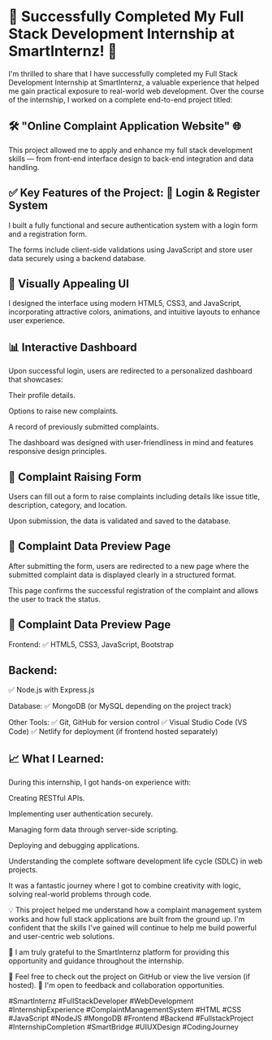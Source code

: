 <h1>🎉 Successfully Completed My Full Stack Development Internship at SmartInternz! 🚀</h1>

I'm thrilled to share that I have successfully completed my Full Stack Development Internship at SmartInternz, a valuable experience that helped me gain practical exposure to real-world web development. Over the course of the internship, I worked on a complete end-to-end project titled:

<h2>🛠 "Online Complaint Application Website" 🌐</h2>
This project allowed me to apply and enhance my full stack development skills — from front-end interface design to back-end integration and data handling.

<h2>✅ Key Features of the Project:
🔐 Login & Register System</h2>

I built a fully functional and secure authentication system with a login form and a registration form.

The forms include client-side validations using JavaScript and store user data securely using a backend database.

<h2>🎨 Visually Appealing UI</h2>

I designed the interface using modern HTML5, CSS3, and JavaScript, incorporating attractive colors, animations, and intuitive layouts to enhance user experience.

<h2>📊 Interactive Dashboard</h2>

Upon successful login, users are redirected to a personalized dashboard that showcases:

Their profile details.

Options to raise new complaints.

A record of previously submitted complaints.

The dashboard was designed with user-friendliness in mind and features responsive design principles.

<h2>📝 Complaint Raising Form</h2>

Users can fill out a form to raise complaints including details like issue title, description, category, and location.

Upon submission, the data is validated and saved to the database.

<h2>📄 Complaint Data Preview Page</h2>

After submitting the form, users are redirected to a new page where the submitted complaint data is displayed clearly in a structured format.

This page confirms the successful registration of the complaint and allows the user to track the status.

<h2>📄 Complaint Data Preview Page</h2>
Frontend:
✅ HTML5, CSS3, JavaScript, Bootstrap

<h2>Backend:</h2>
✅ Node.js with Express.js

Database:
✅ MongoDB (or MySQL depending on the project track)

Other Tools:
✅ Git, GitHub for version control
✅ Visual Studio Code (VS Code)
✅ Netlify for deployment (if frontend hosted separately)

<h2>📈 What I Learned:</h2>
During this internship, I got hands-on experience with:

Creating RESTful APIs.

Implementing user authentication securely.

Managing form data through server-side scripting.

Deploying and debugging applications.

Understanding the complete software development life cycle (SDLC) in web projects.

It was a fantastic journey where I got to combine creativity with logic, solving real-world problems through code.

💡 This project helped me understand how a complaint management system works and how full stack applications are built from the ground up. I'm confident that the skills I’ve gained will continue to help me build powerful and user-centric web solutions.

🚀 I am truly grateful to the SmartInternz platform for providing this opportunity and guidance throughout the internship.

🔗 Feel free to check out the project on GitHub or view the live version (if hosted).
📩 I'm open to feedback and collaboration opportunities.

#SmartInternz #FullStackDeveloper #WebDevelopment #InternshipExperience #ComplaintManagementSystem #HTML #CSS #JavaScript #NodeJS #MongoDB #Frontend #Backend #FullstackProject #InternshipCompletion #SmartBridge #UIUXDesign #CodingJourney











